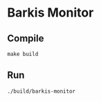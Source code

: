 # Barkis Monitor

## Compile

```shell script
make build
```

## Run

```shell script
./build/barkis-monitor
```

